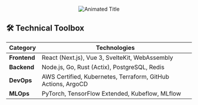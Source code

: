 <!-- Profile Header with Dynamic SVG -->
<p align="center">
  <img src="https://readme-typing-svg.demolab.com?font=Fira+Code&weight=600&size=26&duration=4000&pause=1000&color=58A6FF&center=true&vCenter=true&width=435&lines=Full-Stack+Architect;Open-Source+Contributor;Systems+Thinking+Advocate" alt="Animated Title" />
</p>

<!-- Technical Skills Matrix -->
## 🛠️ Technical Toolbox
| **Category**       | **Technologies**                                                                 |
|---------------------|---------------------------------------------------------------------------------|
| **Frontend**        | React (Next.js), Vue 3, SvelteKit, WebAssembly                                  |
| **Backend**         | Node.js, Go, Rust (Actix), PostgreSQL, Redis                                    |
| **DevOps**          | AWS Certified, Kubernetes, Terraform, GitHub Actions, ArgoCD                   |
| **MLOps**           | PyTorch, TensorFlow Extended, Kubeflow, MLflow                                 |







